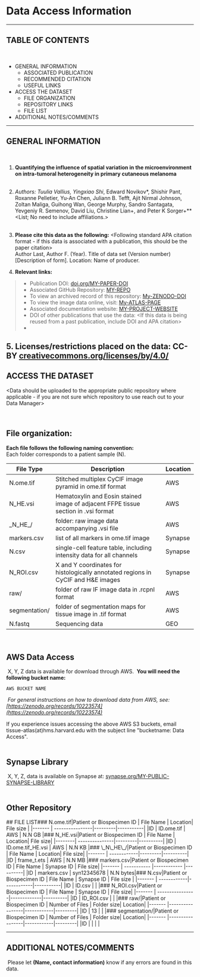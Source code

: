 # Data Access Information
------------------ 
TABLE OF CONTENTS
------------------
​
* GENERAL INFORMATION
  * ASSOCIATED PUBLICATION
  * RECOMMENDED CITATION
  * USEFUL LINKS
* ACCESS THE DATASET
  * FILE ORGANIZATION
  * REPOSITORY LINKS
  * FILE LIST
* ADDITIONAL NOTES/COMMENTS
​
--------------------
GENERAL INFORMATION
--------------------
​
1. **Quantifying the influence of spatial variation in the microenvironment on intra-tumoral heterogeneity in primary cutaneous melanoma** <Publication or Dataset Title>   
​
2. **Authors: Tuulia Vallius*, Yingxiao Shi*, Edward Novikov*, Shishir Pant, Roxanne Pelletier, Yu-An Chen, Juliann B. Tefft, Ajit Nirmal Johnson, Zoltan Maliga, Guihong Wan, George Murphy, Sandro Santagata, Yevgeniy R. Semenov, David Liu, Christine Lian+, and Peter K Sorger+** <List; No need to include affiliations.>  
​
3. **Please cite this data as the following:**  <Following standard APA citation format - if this data is associated with a publication, this should be the paper citation>    
Author Last, Author F. (Year). Title of data set (Version number) [Description of form]. Location: Name of producer.    
  
4. **Relevant links:** <remove links that are not relevant>  
> * Publication DOI: [doi.org/MY-PAPER-DOI](https://doi.org/MY-PAPER-DOI-URL) 
> * Associated GitHub Repository: [MY-REPO](https://github.com/MY-REPO-URL)  
> * To view an archived record of this repository: [My-ZENODO-DOI](https://zenodo.org/doi/MY-ZENDODO-DOI-URL) 
> * To view the image data online, visit: [My-ATLAS-PAGE](https://tissue-atlas.org/MY-ATLAS-PAGE-URL)
> * Associated documentation website: [MY-PROJECT-WEBSITE](MY-PROJECT-WEBSITE-URL)  
> * DOI of other publications that use the data: <If this data is being reused from a past publication, include DOI and APA citation>
> * <Other important links if applicable>
​
5. **Licenses/restrictions placed on the data:** CC-BY [creativecommons.org/licenses/by/4.0/](https://creativecommons.org/licenses/by/4.0/)
​
--------------------
ACCESS THE DATASET 
--------------------
<Data should be uploaded to the appropriate public repository where applicable - if you are not sure which repository to use reach out to your Data Manager>
  
​
## File organization:   
**Each file follows the following naming convention:**    
​
Each folder corresponds to a patient sample (N). <Edit as needed if this folder structure does not fit the needs of your paper> 
 
|File Type     | Description                                                                        | Location|
|--------      | ----------------------------------------------------------------------------------|---------|
|N.ome.tif     | Stitched multiplex CyCIF image pyramid in ome.tif format                           | AWS     |
|N_HE.vsi      | Hematoxylin and Eosin stained image of adjacent FFPE tissue section in .vsi format | AWS     |
|\_N\_HE\_/    | folder: raw image data accompanying .vsi file                                      | AWS     |
|markers.csv   | list of all markers in ome.tif image                                               | Synapse |
|N.csv         | single-cell feature table, including intensity data for all channels               | Synapse |
|N_ROI.csv     | X and Y coordinates for histologically annotated regions in CyCIF and H&E images   | Synapse |
|raw/          | folder of raw IF image data in .rcpnl format                                       | AWS     |
|segmentation/ |  folder of segmentation maps for tissue image in .tif format                       | AWS     |
| N.fastq      | Sequencing data                                                                    | GEO     |
​
​
## AWS Data Access  
​
X, Y, Z data is available for download through AWS. 
​
**You will need the following bucket name:**  
```
AWS BUCKET NAME  
```
​
*For general instructions on how to download data from AWS, see: [https://zenodo.org/records/10223574](https://zenodo.org/records/10223574)*     
  
If you experience issues accessing the above AWS S3 buckets, email tissue-atlas(at)hms.harvard.edu with the subject line "bucketname: Data Access".  
​
## Synapse Library
​
X, Y, Z, data is available on Synapse at: [synapse.org/MY-PUBLIC-SYNAPSE-LIBRARY](https://www.synapse.org/MY-PUBLIC-SYNAPSE-LIBRARY)  
​
## Other Repository 
<if applicable>  
​
## FILE LIST  
<List all files (or folders, as appropriate for dataset organization) contained in each repository, with a brief description. If you are depositing certain file types into public, standardized repositories that already include a file index & metadata, you can link to that repository instead of listing all individual files. For all other data, (on AWS, etc) list all files. >  
​
### N.ome.tif
​
|Patient or Biospecimen ID | File Name       | Location| File size |
|------- | ----------------|---------|-----------|
|ID | ID.ome.tif | AWS     | N.N GB   |
​
​
### N_HE.vsi
​
|Patient or Biospecimen ID | File Name      | Location| File size|
|--------| ---------------|---------|----------|
|ID | ID.ome.tif_HE.vsi | AWS     | N.N KB |
​
​
### \_N\_HE\_/
​
|Patient or Biospecimen ID | File Name   | Location| File size|
|------- | ------------|---------|----------|
|ID | frame_t.ets | AWS     | N.N MB |
​
### markers.csv
​
|Patient or Biospecimen ID | File Name   | Synapse ID  | File size|
|------- | ----------- |------------ |----------|
|ID | markers.csv | syn12345678 | N.N bytes|
​
### N.csv
​
|Patient or Biospecimen ID | File Name   | Synapse ID | File size |
|------- | ------------|------------|-----------|
|ID | ID.csv |  |  |
​
### N_ROI.csv
​
|Patient or Biospecimen ID | File Name       | Synapse ID  | File size|
|------- | ----------------|-------------|----------|
|ID | ID_ROI.csv |  |    |
​
### raw/
​
|Patient or Biospecimen ID | Number of Files | Folder size| Location|
|------- |-----------------|------------|---------|
|ID | 13              |     |      |
​
​
### segmentation/
​
|Patient or Biospecimen ID | Number of Files | Folder size| Location|
|------- |-----------------|------------|---------|
|ID |               |     |      |
​
​
 
--------------------------
ADDITIONAL NOTES/COMMENTS
--------------------------
​
Please let **(Name, contact information)** know if any errors are found in this data.  
